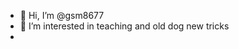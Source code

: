 - 👋 Hi, I’m @gsm8677
- 👀 I’m interested in teaching and old dog new tricks
- 
<!---
gsm8677/gsm8677 is a ✨ special ✨ repository because its `README.md` (this file) appears on your GitHub profile.
You can click the Preview link to take a look at your changes.
--->
